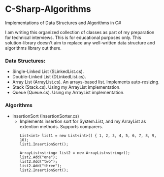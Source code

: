 # C-Sharp-Algorithms
Implementations of Data Structures and Algorithms in C#

I am writing this organized collection of classes as part of my preparation for technical interviews. This is for educational purposes only. This solution-library doesn't aim to replace any well-written data structure and algorithms library out there.


### Data Structures:
* Single-Linked List (SLinkedList.cs).
* Double-Linked List (DLinkedList.cs).
* Array List (ArrayList.cs). An arrays-based list. Implements auto-resizing.
* Stack (Stack.cs). Using my ArrayList implementation.
* Queue (Queue.cs). Using my ArrayList implementation.


### Algorithms
* InsertionSort (InsertionSorter.cs)
  * Implements insertion sort for System.List, and my ArrayList as extention methods. Supports comparers.
    ```
    List<int> list1 = new List<int>() { 1, 2, 3, 4, 5, 6, 7, 8, 9, 10);
    list1.InsertionSort();
    
    ArrayList<string> list2 = new ArrayList<string>();
    list2.Add("one");
    list2.Add("two");
    list2.Add("three");
    list2.InsertionSort();
    ```
